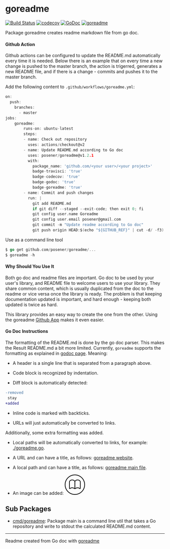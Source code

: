 # goreadme

[![Build Status](https://travis-ci.org/posener/goreadme.svg?branch=master)](https://travis-ci.org/posener/goreadme)
[![codecov](https://codecov.io/gh/posener/goreadme/branch/master/graph/badge.svg)](https://codecov.io/gh/posener/goreadme)
[![GoDoc](https://godoc.org/github.com/posener/goreadme?status.svg)](http://godoc.org/github.com/posener/goreadme)
[![goreadme](https://goreadme.herokuapp.com/badge/posener/goreadme.svg)](https://goreadme.herokuapp.com)

Package goreadme creates readme markdown file from go doc.

#### Github Action

Github actions can be configured to update the README.md automatically every time it is needed.
Below there is an example that on every time a new change is pushed to the master branch, the
action is trigerred, generates a new README file, and if there is a change - commits and pushes
it to the master branch.

Add the following content to `.github/workflows/goreadme.yml`:

```go
on:
  push:
    branches:
      - master
jobs:
    goreadme:
        runs-on: ubuntu-latest
        steps:
        - name: Check out repository
          uses: actions/checkout@v2
        - name: Update README.md according to Go doc
          uses: posener/goreadme@v1.2.1
          with:
            package_name: 'github.com/<your user>/<your project>'
            badge-travisci: 'true'
            badge-codecov: 'true'
            badge-godoc: 'true'
            badge-goreadme: 'true'
        - name: Commit and push changes
          run: |
            git add README.md
            if git diff --staged --exit-code; then exit 0; fi
            git config user.name Goreadme
            git config user.email posener@gmail.com
            git commit -m "Update readme according to Go doc"
            git push origin HEAD:$(echo "${GITHUB_REF}" | cut -d/ -f3)
```

Use as a command line tool

```go
$ go get github.com/posener/goreadme/...
$ goreadme -h
```

#### Why Should You Use It

Both go doc and readme files are important. Go doc to be used by your user's
library, and README file to welcome users to use your library. They share
common content, which is usually duplicated from the doc to the readme or vice versa
once the library is ready. The problem is that keeping documentation updated
is important, and hard enough - keeping both updated is twice as hard.

This library provides an easy way to create the one from the other. Using the
goreadme [Github App](https://github.com/apps/goreadme) makes it even easier.

#### Go Doc Instructions

The formatting of the README.md is done by the go doc parser. This makes the
Result README.md a bit more limited.
Currently, `goreadme` supports the formatting as explained
in [godoc page](https://blog.golang.org/godoc-documenting-go-code).
Meaning:

* A header is a single line that is separated from a paragraph above.

* Code block is recognized by indentation.

* Diff block is automatically detected:

```diff
-removed
 stay
+added
```

* Inline code is marked with backticks.

* URLs will just automatically be converted to links.

Additionally, some extra formatting was added.

* Local paths will be automatically converted to links, for example: [./goreadme.go](./goreadme.go).

* A URL and can have a title, as follows: [goreadme website](https://goreadme.herokuapp.com).

* A local path and can have a title, as follows: [goreadme main file](./goreamde.go).

* An image can be added: ![goreadme icon](./icon.png)

## Sub Packages

* [cmd/goreadme](./cmd/goreadme): Package main is a command line util that takes a Go repository and write to stdout the calculated README.md content.

---
Readme created from Go doc with [goreadme](https://github.com/posener/goreadme)
